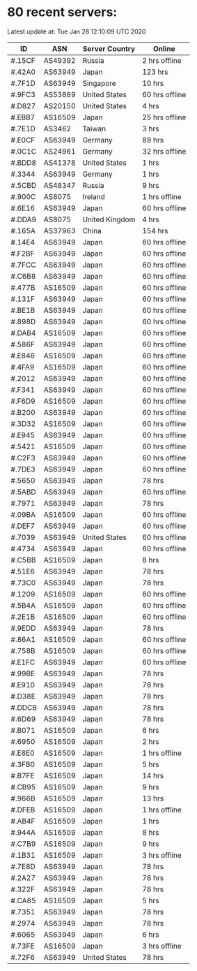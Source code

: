 # 80 recent servers:

Latest update at: Tue Jan 28 12:10:09 UTC 2020

| ID | ASN | Server Country | Online |
| -- | --- | -------------- | ------ |
| #.15CF | AS49392 | Russia | 2 hrs offline |
| #.42A0 | AS63949 | Japan | 123 hrs |
| #.7F1D | AS63949 | Singapore | 10 hrs |
| #.9FC3 | AS53889 | United States | 60 hrs offline |
| #.D827 | AS20150 | United States | 4 hrs |
| #.EBB7 | AS16509 | Japan | 25 hrs offline |
| #.7E1D | AS3462 | Taiwan | 3 hrs |
| #.E0CF | AS63949 | Germany | 89 hrs |
| #.0C1C | AS24961 | Germany | 32 hrs offline |
| #.BDD8 | AS41378 | United States | 1 hrs |
| #.3344 | AS63949 | Germany | 1 hrs |
| #.5CBD | AS48347 | Russia | 9 hrs |
| #.900C | AS8075 | Ireland | 1 hrs offline |
| #.6E16 | AS63949 | Japan | 60 hrs offline |
| #.DDA9 | AS8075 | United Kingdom | 4 hrs |
| #.165A | AS37963 | China | 154 hrs |
| #.14E4 | AS63949 | Japan | 60 hrs offline |
| #.F2BF | AS63949 | Japan | 60 hrs offline |
| #.7FCC | AS63949 | Japan | 60 hrs offline |
| #.C6B8 | AS63949 | Japan | 60 hrs offline |
| #.477B | AS16509 | Japan | 60 hrs offline |
| #.131F | AS63949 | Japan | 60 hrs offline |
| #.BE1B | AS63949 | Japan | 60 hrs offline |
| #.898D | AS63949 | Japan | 60 hrs offline |
| #.DAB4 | AS16509 | Japan | 60 hrs offline |
| #.586F | AS63949 | Japan | 60 hrs offline |
| #.E846 | AS16509 | Japan | 60 hrs offline |
| #.4FA9 | AS16509 | Japan | 60 hrs offline |
| #.2012 | AS63949 | Japan | 60 hrs offline |
| #.F341 | AS63949 | Japan | 60 hrs offline |
| #.F6D9 | AS16509 | Japan | 60 hrs offline |
| #.B200 | AS63949 | Japan | 60 hrs offline |
| #.3D32 | AS16509 | Japan | 60 hrs offline |
| #.E945 | AS63949 | Japan | 60 hrs offline |
| #.5421 | AS16509 | Japan | 60 hrs offline |
| #.C2F3 | AS63949 | Japan | 60 hrs offline |
| #.7DE3 | AS63949 | Japan | 60 hrs offline |
| #.5650 | AS63949 | Japan | 78 hrs |
| #.5ABD | AS63949 | Japan | 60 hrs offline |
| #.7971 | AS63949 | Japan | 78 hrs |
| #.09BA | AS16509 | Japan | 60 hrs offline |
| #.DEF7 | AS63949 | Japan | 60 hrs offline |
| #.7039 | AS63949 | United States | 60 hrs offline |
| #.4734 | AS63949 | Japan | 60 hrs offline |
| #.C5BB | AS16509 | Japan | 8 hrs |
| #.51E6 | AS63949 | Japan | 78 hrs |
| #.73C0 | AS63949 | Japan | 78 hrs |
| #.1209 | AS16509 | Japan | 60 hrs offline |
| #.5B4A | AS16509 | Japan | 60 hrs offline |
| #.2E1B | AS16509 | Japan | 60 hrs offline |
| #.9EDD | AS63949 | Japan | 78 hrs |
| #.86A1 | AS16509 | Japan | 60 hrs offline |
| #.758B | AS16509 | Japan | 60 hrs offline |
| #.E1FC | AS63949 | Japan | 60 hrs offline |
| #.99BE | AS63949 | Japan | 78 hrs |
| #.E910 | AS63949 | Japan | 78 hrs |
| #.D38E | AS63949 | Japan | 78 hrs |
| #.DDCB | AS63949 | Japan | 78 hrs |
| #.6D69 | AS63949 | Japan | 78 hrs |
| #.B071 | AS16509 | Japan | 6 hrs |
| #.6950 | AS16509 | Japan | 2 hrs |
| #.E8E0 | AS16509 | Japan | 1 hrs offline |
| #.3FB0 | AS16509 | Japan | 5 hrs |
| #.B7FE | AS16509 | Japan | 14 hrs |
| #.CB95 | AS16509 | Japan | 9 hrs |
| #.966B | AS16509 | Japan | 13 hrs |
| #.DFEB | AS16509 | Japan | 1 hrs offline |
| #.AB4F | AS16509 | Japan | 1 hrs |
| #.944A | AS16509 | Japan | 8 hrs |
| #.C7B9 | AS16509 | Japan | 9 hrs |
| #.1B31 | AS16509 | Japan | 3 hrs offline |
| #.7E8D | AS63949 | Japan | 78 hrs |
| #.2A27 | AS63949 | Japan | 78 hrs |
| #.322F | AS63949 | Japan | 78 hrs |
| #.CA85 | AS16509 | Japan | 5 hrs |
| #.7351 | AS63949 | Japan | 78 hrs |
| #.2974 | AS63949 | Japan | 78 hrs |
| #.6065 | AS63949 | Japan | 6 hrs |
| #.73FE | AS16509 | Japan | 3 hrs offline |
| #.72F6 | AS63949 | United States | 78 hrs |

